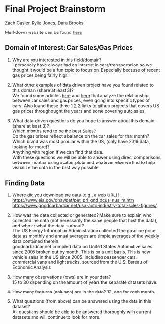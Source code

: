 # Final Project Brainstorm
Zach Casler, Kylie Jones, Dana Brooks

Markdown website can be found [here](https://info201b-wi20.github.io/final-project-zc-kj-db/index.html)

## Domain of Interest: Car Sales/Gas Prices
1. Why are you interested in this field/domain?  
I personally have always had an interest in cars/transportation so we thought it would be a fun topic to focus on.  Especially because of recent gas prices being fairly high.

2. What other examples of data driven project have you found related to this domain (share at least 3)?  
We found some articles [here](https://www.nytimes.com/2020/01/04/business/auto-sales-price.html) and [here](https://www.iseecars.com/gas-prices-affect-ev-sales-2015-study) that analyze the relationship between car sales and gas prices, even going into specific types of cars.  Also found these three [1](https://github.com/swarsabnis/Automobile-industry-in-United-States) [2](https://github.com/ksplett1/GasPrices) [3](https://github.com/cloudynathan/shiny_car_sales) links to github projects that covers US gas prices throughought the years and some covering auto sales.

3. What data-driven questions do you hope to answer about this domain (share at least 3)?  
Which months tend to be the best Sales?  
Do the gas prices reflect a balance on the car sales for that month?  
Which brand was most popular within the US, (only have 2019 data, looking for more)?  
Anything with region if we can find that data.  
With these questions we will be able to answer using direct comparisons between months using scatter plots and whatever else we find to help visualize the data in the best way possible.

## Finding Data
1. Where did you download the data (e.g., a web URL)?  
https://www.eia.gov/dnav/pet/pet_pri_gnd_dcus_nus_m.htm  
https://www.goodcarbadcar.net/usa-auto-industry-total-sales-figures/  

2. How was the data collected or generated? Make sure to explain who collected the data (not necessarily the same people that host the data), and who or what the data is about?  
The US Energy Information Administration collected the gasoline price data as monthly and annual averages are simple averages of the weekly data contained therein.  
goodcarbadcar.net compiled data on United States Automotive sales since 2005 broken out by month. This is on a unit basis. This is new vehicle sales in the US since 2005, including passenger cars, commercial vans and light trucks. sourced from the U.S. Bureau of Economic Analysis

3. How many observations (rows) are in your data?  
15 to 30 depending on the amount of years the separate datasets have.  

4. How many features (columns) are in the data?
12, one for each month.  

5. What questions (from above) can be answered using the data in this dataset?  
All questions should be able to be answered thoroughly with current datasets and will continue to look for more.   
